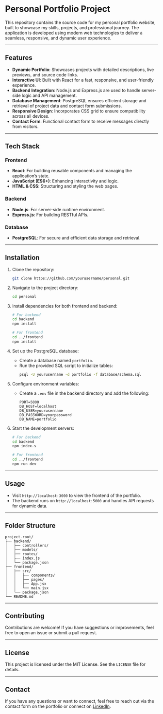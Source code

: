 # Personal Portfolio Project

This repository contains the source code for my personal portfolio website, built to showcase my skills, projects, and professional journey. The application is developed using modern web technologies to deliver a seamless, responsive, and dynamic user experience.

---

## Features

- **Dynamic Portfolio**: Showcases projects with detailed descriptions, live previews, and source code links.
- **Interactive UI**: Built with React for a fast, responsive, and user-friendly experience.
- **Backend Integration**: Node.js and Express.js are used to handle server-side logic and API management.
- **Database Management**: PostgreSQL ensures efficient storage and retrieval of project data and contact form submissions.
- **Responsive Design**: Incorporates CSS grid to ensure compatibility across all devices.
- **Contact Form**: Functional contact form to receive messages directly from visitors.

---

## Tech Stack

### Frontend
- **React**: For building reusable components and managing the application’s state.
- **JavaScript (ES6+)**: Enhancing interactivity and logic.
- **HTML & CSS**: Structuring and styling the web pages.


### Backend
- **Node.js**: For server-side runtime environment.
- **Express.js**: For building RESTful APIs.

### Database
- **PostgreSQL**: For secure and efficient data storage and retrieval.

---

## Installation

1. Clone the repository:
   ```bash
   git clone https://github.com/yourusername/personal.git
   ```

2. Navigate to the project directory:
   ```bash
   cd personal
   ```

3. Install dependencies for both frontend and backend:
   ```bash
   # For backend
   cd backend
   npm install

   # For frontend
   cd ../frontend
   npm install
   ```

4. Set up the PostgreSQL database:
   - Create a database named `portfolio`.
   - Run the provided SQL script to initialize tables:
     ```bash
     psql -U yourusername -d portfolio -f database/schema.sql
     ```

5. Configure environment variables:
   - Create a `.env` file in the backend directory and add the following:
     ```env
     PORT=5000
     DB_HOST=localhost
     DB_USER=yourusername
     DB_PASSWORD=yourpassword
     DB_NAME=portfolio
     ```

6. Start the development servers:
   ```bash
   # For backend
   cd backend
   npm index.s

   # For frontend
   cd ../frontend
   npm run dev
   ```

---

## Usage

- Visit `http://localhost:3000` to view the frontend of the portfolio.
- The backend runs on `http://localhost:5000` and handles API requests for dynamic data.

---

## Folder Structure

```plaintext
project-root/
├── backend/
│   ├── controllers/
│   ├── models/
│   ├── routes/
│   ├── index.js
│   └── package.json
├── frontend/
│   ├── src/
│   │   ├── components/
│   │   ├── pages/
│   │   ├── App.jsx
│   │   └── main.jsx
│   └── package.json
└── README.md
```

---

## Contributing

Contributions are welcome! If you have suggestions or improvements, feel free to open an issue or submit a pull request.

---

## License

This project is licensed under the MIT License. See the `LICENSE` file for details.

---

## Contact

If you have any questions or want to connect, feel free to reach out via the contact form on the portfolio or connect on [LinkedIn](www.linkedin.com/in/samuel-njathi-0261aa23b).

